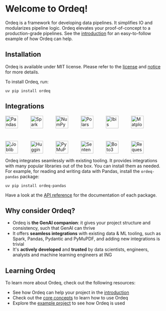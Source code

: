 # Welcome to Ordeq!

Ordeq is a framework for developing data pipelines.
It simplifies IO and modularizes pipeline logic.
Ordeq elevates your proof-of-concept to a production-grade pipelines.
See the [introduction][intro] for an easy-to-follow example of how Ordeq can help.

## Installation

Ordeq is available under MIT license.
Please refer to the [license][license] and [notice][notice] for more details.

To install Ordeq, run:

```shell
uv pip install ordeq
```

## Integrations

<div style="display: flex; gap: 40px; align-items: center; flex-wrap: wrap;">
  <img src="https://raw.githubusercontent.com/pandas-dev/pandas/main/web/pandas/static/img/pandas_mark.svg" alt="Pandas" height="40"/>
  <img src="https://upload.wikimedia.org/wikipedia/commons/f/f3/Apache_Spark_logo.svg" alt="Spark" height="40"/>
  <img src="https://numpy.org/images/logo.svg" alt="NumPy" height="40"/>
  <img src="https://upload.wikimedia.org/wikipedia/commons/d/d8/Polars_software_logo.svg" alt="Polars" height="40"/>
  <img src="https://ibis-project.org/logo.svg" alt="Ibis" height="40"/>
  <img src="https://matplotlib.org/_static/images/logo2.svg" alt="Matplotlib" height="40"/>
  <img src="https://joblib.readthedocs.io/en/stable/_static/joblib_logo.svg" alt="Joblib" height="40"/>
  <img src="https://huggingface.co/front/assets/huggingface_logo.svg" alt="HuggingFace" height="40"/>
  <img src="https://pymupdf.readthedocs.io/en/latest/_static/sidebar-logo-light.svg" alt="PyMuPDF" height="40"/>
  <img src="https://www.sbert.net/_static/logo.png" alt="SentenceTransformers" height="40"/>
  <img src="https://boto3.amazonaws.com/v1/documentation/api/latest/_static/logos/aws_dark_theme_logo.svg" alt="Boto3" height="40"/>
  <img src="https://upload.wikimedia.org/wikipedia/commons/a/aa/Requests_Python_Logo.png" alt="Requests" height="40"/>
</div>

Ordeq integrates seamlessly with existing tooling.
It provides integrations with many popular libraries out of the box.
You can install them as needed.
For example, for reading and writing data with Pandas, install the `ordeq-pandas` package:

```shell
uv pip install ordeq-pandas
```

Have a look at the [API reference][api-ref] for the documentation of each package.

## Why consider Ordeq?

- Ordeq is **the GenAI companion**: it gives your project structure and consistency, such that GenAI can thrive
- It offers **seamless integrations** with existing data & ML tooling, such as Spark, Pandas, Pydantic and PyMuPDF, and
  adding new integrations is trivial
- It's **actively developed** and **trusted** by data scientists, engineers, analysts and machine learning engineers at
  ING

## Learning Ordeq

To learn more about Ordeq, check out the following resources:

- See how Ordeq can help your project in the [introduction][intro]
- Check out the [core concepts][core-concepts] to learn how to use Ordeq
- Explore the [example project][example-project] to see how Ordeq is used

[core-concepts]: docs/getting-started/concepts/io.md

[api-ref]: docs/api/ordeq/types.md

[intro]: docs/getting-started/introduction.md

[example-project]: docs/guides/examples/example-project/README.md

[license]: ./LICENSE

[notice]: ./NOTICE
